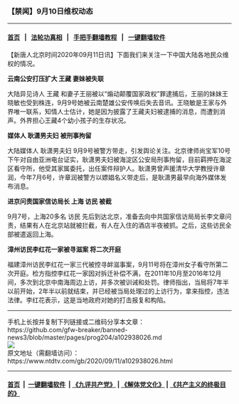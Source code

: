### 【禁闻】9月10日维权动态
------------------------

#### [首页](https://github.com/gfw-breaker/banned-news3/blob/master/README.md) &nbsp;&nbsp;|&nbsp;&nbsp; [法轮功真相](https://github.com/begood0513/basic/blob/master/README.md)  &nbsp;&nbsp;|&nbsp;&nbsp; [手把手翻墙教程](https://github.com/gfw-breaker/guides/wiki)  &nbsp;&nbsp;|&nbsp;&nbsp; [一键翻墙软件](https://github.com/gfw-breaker/nogfw/blob/master/README.md)  



<div><div class="post_content" itemprop="articleBody">
 <p>
  【新唐人北京时间2020年09月11日讯】下面我们来关注一下中国大陆各地民众维权的情况。
 </p>
 <p>
  <strong>
   云南公安打压扩大
   <ok href="https://www.ntdtv.com/gb/王藏.htm">
    王藏
   </ok>
   妻妹被失联
  </strong>
 </p>
 <p>
  大陆异见诗人
  <ok href="https://www.ntdtv.com/gb/王藏.htm">
   王藏
  </ok>
  和妻子王丽被以“煽动颠覆国家政权”罪逮捕后，王丽的妹妹王晓敏也受到株连，9月9号她被云南楚雄公安传唤后失去音讯。王晓敏是王家与外界唯一联系，知情人士估计，她是因为披露了王藏夫妇被逮捕的消息，而遭到消声。外界担心王藏4个幼小孩子的生存状况。
 </p>
 <p>
  <strong>
   媒体人
   <ok href="https://www.ntdtv.com/gb/耿潇男夫妇.htm">
    耿潇男夫妇
   </ok>
   被刑事拘留
  </strong>
 </p>
 <p>
  大陆媒体人
  <ok href="https://www.ntdtv.com/gb/耿潇男夫妇.htm">
   耿潇男夫妇
  </ok>
  9月9号被警方带走，引发舆论关注。北京律师尚宝军10号下午对自由亚洲电台证实，耿潇男夫妇被海淀区公安局刑事拘留，目前羁押在海淀区看守所，他受其家属委托，出任案件辩护人。耿潇男曾声援清华大学教授许章润，今年7月6号，许章润被警方以嫖娼名义带走后，是耿潇男最早向海外媒体发布消息。
 </p>
 <p>
  <strong>
   进京问责国家信访局长 上海
   <ok href="https://www.ntdtv.com/gb/访民.htm">
    访民
   </ok>
   被截
  </strong>
 </p>
 <p>
  9月7号，上海20多名
  <ok href="https://www.ntdtv.com/gb/访民.htm">
   访民
  </ok>
  先后到达北京，准备去向中共国家信访局局长李文章问责，结果有人在北京站就被拦截，有人在入住的酒店半夜被抓。之后，这些访民全部被遣返回上海。
 </p>
 <p>
  <strong>
   漳州访民李红花一家被寻滋案 将二次开庭
  </strong>
 </p>
 <p>
  福建漳州访民李红花一家三代被控寻衅滋事案，9月11号将在漳州女子看守所第二次开庭。检方指控李红花一家因对拆迁补偿不满，在2011年10月至2016年12月间，多次到北京中南海周边上访，并多次被训诫和处罚。律师指出，当局将7年半以前开始，2年半以前就结束，并已经被当局处理过的上访行为，拿来指控，违法法律。李红花表示，这是当地政府对她的打击报复和构陷。
 </p>
 <div class="single_ad">
 </div>
</div>
</div>
<hr/>
手机上长按并复制下列链接或二维码分享本文章：<br/>
https://github.com/gfw-breaker/banned-news3/blob/master/pages/prog204/a102938026.md <br/>
<a href='https://github.com/gfw-breaker/banned-news3/blob/master/pages/prog204/a102938026.md'><img src='https://github.com/gfw-breaker/banned-news3/blob/master/pages/prog204/a102938026.md.png'/></a> <br/>
原文地址（需翻墙访问）：https://www.ntdtv.com/gb/2020/09/11/a102938026.html


------------------------
#### [首页](https://github.com/gfw-breaker/banned-news3/blob/master/README.md) &nbsp;|&nbsp; [一键翻墙软件](https://github.com/gfw-breaker/nogfw/blob/master/README.md) &nbsp;| [《九评共产党》](https://github.com/gfw-breaker/9ping.md/blob/master/README.md#九评之一评共产党是什么) | [《解体党文化》](https://github.com/gfw-breaker/jtdwh.md/blob/master/README.md) | [《共产主义的终极目的》](https://github.com/gfw-breaker/gczydzjmd.md/blob/master/README.md)


<img src='http://gfw-breaker.win/banned-news3/pages/prog204/a102938026.md' width='0px' height='0px'/>